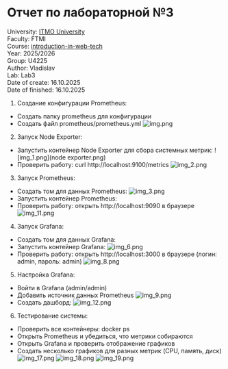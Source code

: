 # Отчет по лабораторной №3

University: [ITMO University](https://itmo.ru/ru/)\
Faculty: FTMI\
Course: [introduction-in-web-tech](https://itmo-ict-faculty.github.io/introduction-in-web-tech)\
Year: 2025/2026\
Group: U4225\
Author: Vladislav\
Lab: Lab3\
Date of create: 16.10.2025\
Date of finished: 16.10.2025

1) Создание конфигурации Prometheus:
* Создать папку prometheus для конфигурации
* Создать файл prometheus/prometheus.yml
![img.png](prometheus_start.png)
2) Запуск Node Exporter:
* Запустить контейнер Node Exporter для сбора системных метрик:
![img_1.png](node exporter.png)
* Проверить работу: curl http://localhost:9100/metrics
![img_2.png](working.png)

3) Запуск Prometheus:
* Создать том для данных Prometheus:
![img_3.png](prometheus.png)
* Запустить контейнер Prometheus:
* Проверить работу: открыть http://localhost:9090 в браузере
![img_11.png](metrics_prom_done.png)

4) Запуск Grafana:
* Создать том для данных Grafana:
* Запустить контейнер Grafana:
![img_6.png](grafana.png)
* Проверить работу: открыть http://localhost:3000 в браузере (логин: admin, пароль: admin)
![img_8.png](grafana_working.png)

5) Настройка Grafana:
* Войти в Grafana (admin/admin)
* Добавить источник данных Prometheus
![img_9.png](prom_connction.png)
* Создать дашборд:
![img_12.png](first_dashboard.png)


6) Тестирование системы:
* Проверить все контейнеры: docker ps
* Открыть Prometheus и убедиться, что метрики собираются
* Открыть Grafana и проверить отображение графиков
* Создать несколько графиков для разных метрик (CPU, память, диск)
![img_17.png](cpu.png)
![img_18.png](ram.png)
![img_19.png](disk.png)
